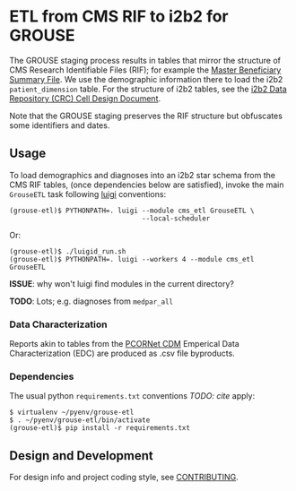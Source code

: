 # ETL from CMS RIF to i2b2 for GROUSE

The GROUSE staging process results in tables that mirror the structure
of CMS Research Identifiable Files (RIF); for example the
[Master Beneficiary Summary File][mbsf]. We use the demographic
information there to load the i2b2 `patient_dimension` table. For the
structure of i2b2 tables, see the
[i2b2 Data Repository (CRC) Cell Design Document][CRC].

[mbsf]: https://www.resdac.org/cms-data/files/mbsf
[CRC]: https://www.i2b2.org/software/files/PDF/current/CRC_Design.pdf

Note that the GROUSE staging preserves the RIF structure but
obfuscates some identifiers and dates.


## Usage

To load demographics and diagnoses into an i2b2 star schema from the
CMS RIF tables, (once dependencies below are satisfied), invoke the
main `GrouseETL` task following [luigi][] conventions:

    (grouse-etl)$ PYTHONPATH=. luigi --module cms_etl GrouseETL \
                                     --local-scheduler

Or:

    (grouse-etl)$ ./luigid_run.sh
    (grouse-etl)$ PYTHONPATH=. luigi --workers 4 --module cms_etl GrouseETL


[luigi]: https://github.com/spotify/luigi

**ISSUE**: why won't luigi find modules in the current directory?

**TODO**: Lots; e.g. diagnoses from `medpar_all`

### Data Characterization

Reports akin to tables from the [PCORNet CDM][CDM] Emperical Data
Characterization (EDC) are produced as .csv file byproducts.

[CDM]: http://www.pcornet.org/pcornet-common-data-model/


### Dependencies


The usual python `requirements.txt` conventions *TODO: cite* apply:

    $ virtualenv ~/pyenv/grouse-etl
    $ . ~/pyenv/grouse-etl/bin/activate
    (grouse-etl)$ pip install -r requirements.txt


## Design and Development

For design info and project coding style, see [CONTRIBUTING][].

[CONTRIBUTING]: CONTRIBUTING.md
